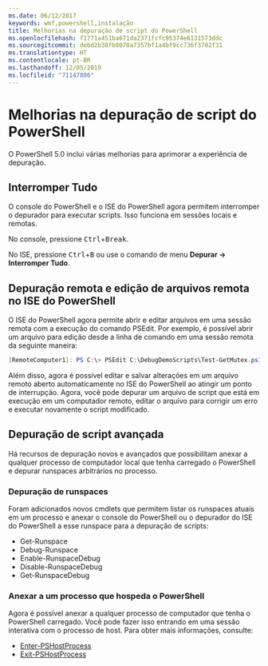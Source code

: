 ```yaml
---
ms.date: 06/12/2017
keywords: wmf,powershell,instalação
title: Melhorias na depuração de script do PowerShell
ms.openlocfilehash: f1771a451ba671da2371fcfc95374e6131573ddc
ms.sourcegitcommit: debd2b38fb8070a7357bf1a4bf9cc736f3702f31
ms.translationtype: HT
ms.contentlocale: pt-BR
ms.lasthandoff: 12/05/2019
ms.locfileid: "71147806"
---
```

# <a name="improvements-in-powershell-script-debugging"></a>Melhorias na depuração de script do PowerShell

O PowerShell 5.0 inclui várias melhorias para aprimorar a experiência de depuração.

## <a name="break-all"></a>Interromper Tudo

O console do PowerShell e o ISE do PowerShell agora permitem interromper o depurador para executar scripts. Isso funciona em sessões locais e remotas.

No console, pressione <kbd>Ctrl</kbd>+<kbd>Break</kbd>.

No ISE, pressione <kbd>Ctrl</kbd>+<kbd>B</kbd> ou use o comando de menu **Depurar -> Interromper Tudo**.

## <a name="remote-debugging-and-remote-file-editing-in-powershell-ise"></a>Depuração remota e edição de arquivos remota no ISE do PowerShell

O ISE do PowerShell agora permite abrir e editar arquivos em uma sessão remota com a execução do comando PSEdit.
Por exemplo, é possível abrir um arquivo para edição desde a linha de comando em uma sessão remota da seguinte maneira:

```powershell
[RemoteComputer1]: PS C:\> PSEdit C:\DebugDemoScripts\Test-GetMutex.ps1
```

Além disso, agora é possível editar e salvar alterações em um arquivo remoto aberto automaticamente no ISE do PowerShell ao atingir um ponto de interrupção. Agora, você pode depurar um arquivo de script que está em execução em um computador remoto, editar o arquivo para corrigir um erro e executar novamente o script modificado.

## <a name="advanced-script-debugging"></a>Depuração de script avançada

Há recursos de depuração novos e avançados que possibilitam anexar a qualquer processo de computador local que tenha carregado o PowerShell e depurar runspaces arbitrários no processo.

### <a name="runspace-debugging"></a>Depuração de runspaces

Foram adicionados novos cmdlets que permitem listar os runspaces atuais em um processo e anexar o console do PowerShell ou o depurador do ISE do PowerShell a esse runspace para a depuração de scripts:

- Get-Runspace
- Debug-Runspace
- Enable-RunspaceDebug
- Disable-RunspaceDebug
- Get-RunspaceDebug

### <a name="attach-to-process-hosting-powershell"></a>Anexar a um processo que hospeda o PowerShell

Agora é possível anexar a qualquer processo de computador que tenha o PowerShell carregado. Você pode fazer isso entrando em uma sessão interativa com o processo de host. Para obter mais informações, consulte:

- [Enter-PSHostProcess](/powershell/module/Microsoft.PowerShell.Core/Enter-PSHostProcess)
- [Exit-PSHostProcess](/powershell/module/Microsoft.PowerShell.Core/Exit-PSHostProcess)
